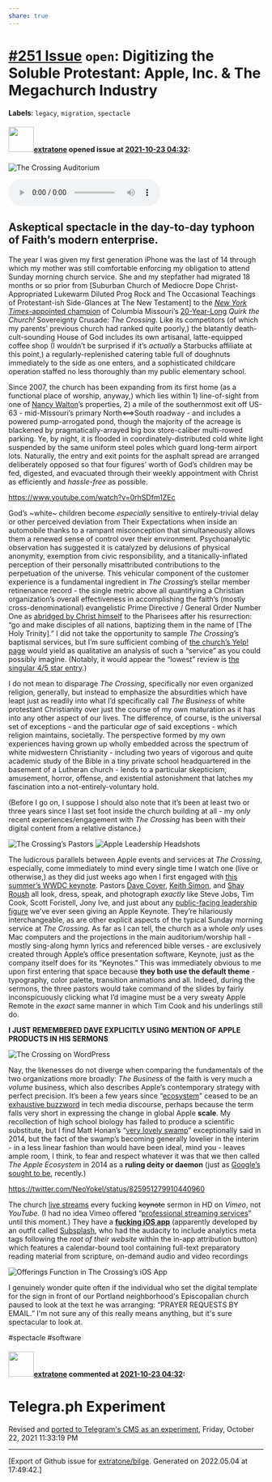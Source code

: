 ```yaml
---
share: true
---
```

# [\#251 Issue](https://github.com/extratone/bilge/issues/251) `open`: Digitizing the Soluble Protestant: Apple, Inc. & The Megachurch Industry
**Labels**: `legacy`, `migration`, `spectacle`


#### <img src="https://avatars.githubusercontent.com/u/43663476?u=5047287ff0b8c3ce7f7e5858d204c9b3e57d8e44&v=4" width="50">[extratone](https://github.com/extratone) opened issue at [2021-10-23 04:32](https://github.com/extratone/bilge/issues/251):

![The Crossing Auditorium](https://i.snap.as/tEE74LR.jpeg)

<audio controls>
  <source src="https://davidblue.wtf/audio/applechurch.mp3">
</audio>

## Askeptical spectacle in the day-to-day typhoon of Faith’s modern enterprise. 

The year I was given my first generation iPhone was the last of 14 through which my mother was still comfortable enforcing my obligation to attend Sunday morning church service. She and my stepfather had migrated 18 months or so prior from [Suburban Church of Mediocre Dope Christ-Appropriated Lukewarm Diluted Prog Rock and The Occasional Teachings of Protestant-ish Side-Glances at The New Testament] to the [*New York Times*-appointed champion](https://www.nytimes.com/2014/02/23/movies/how-the-true-false-film-festival-and-a-church-work-together.html) of Columbia Missouri’s [20-Year-Long](https://www.komu.com/news/mega-church-growth/) *Quirk the Church!* Sovereignty Crusade: *The Crossing*. Like its competitors (of which my parents’ previous church had ranked quite poorly,) the blatantly death-cult-sounding House of God includes its own artisanal, latte-equipped coffee shop (I wouldn’t be surprised if it’s *actually* a Starbucks affiliate at this point,) a regularly-replenished catering table full of doughnuts immediately to the side as one enters, and a sophisticated childcare operation staffed no less thoroughly than my public elementary school.

Since 2007, the church has been expanding from its first home (as a functional place of worship, anyway,) which lies within 1) line-of-sight from one of [Nancy Walton](https://www.insidephilanthropy.com/dance/2013/7/31/nancy-walton-laurie-ballets-next-best-friend.html)’s properties, 2) a mile of the southernmost exit off US-63 - mid-Missouri’s primary North⟺South roadway - and includes a powered pump-arrogated pond, though the majority of the acreage is blackened by pragmatically-arrayed big box store-caliber multi-rowed parking. Ye, by night, it is flooded in coordinately-distributed cold white light suspended by the same uniform steel poles which guard long-term airport lots. Naturally, the entry and exit points for the asphalt spread are arranged deliberately opposed so that four figures’ worth of God’s children may be fed, digested, and evacuated through their weekly appointment with Christ as efficiently and *hassle-free* as possible.

https://www.youtube.com/watch?v=0rhSDfm1ZEc

God’s ~white~ children become *especially* sensitive to entirely-trivial delay or other perceived deviation from Their Expectations when inside an automobile thanks to a rampant misconception that simultaneously allows them a renewed sense of control over their environment. Psychoanalytic observation has suggested it is catalyzed by delusions of physical anonymity, exemption from civic responsibility, and a titanically-inflated perception of their personally misattributed contributions to the perpetuation of the universe. This vehicular component of the customer experience is a fundamental ingredient in *The Crossing*’s stellar member retinenance record - the single metric above all quantifying a Christian organization’s overall effectiveness in accomplishing the faith’s (mostly cross-denominational) evangelistic Prime Directive / General Order Number One as [abridged by Christ himself](https://www.biblegateway.com/passage/?search=Matthew+28%3A18-20&version=NIV) to the Pharisees after his resurrection: “go and make disciples of all nations, baptizing them in the name of [The Holy Trinity].” I did not take the opportunity to sample *The Crossing*’s baptismal services, but I’m sure sufficient combing of [the church’s Yelp! page](https://yelp.to/qTKq/U3zCk0HlEY) would yield as qualitative an analysis of such a “service” as you could possibly imagine. (Notably, it would appear the “lowest” review is [the singular 4/5 star entry](https://www.yelp.com/biz/the-crossing-columbia?hrid=1iW1Q9KCi9WlM3mDzNFvKw&utm_source=ishare).)

I do not mean to disparage *The Crossing*, specifically nor even organized religion, generally, but instead to emphasize the absurdities which have leapt just as readily into what I’d specifically call *The Business* of white protestant Christianity over just the course of my own maturation as it has into any other aspect of our lives. The difference, of course, is the universal set of exceptions - and the particular *age* of said exceptions - which religion maintains, societally. The perspective formed by my own experiences having grown up wholly embedded across the spectrum of white midwestern Christianity - including two years of vigorous and quite academic study of the Bible in a tiny private school headquartered in the basement of a Lutheran church - lends to a particular skepticism, amusement, horror, offense, and existential astonishment that latches my fascination into a not-entirely-voluntary hold. 

(Before I go on, I suppose I should also note that it’s been at least two or three years since I last set foot inside the church building at all - my *only* recent experiences/engagement with *The Crossing* has been with their digital content from a relative distance.)

![The Crossing’s Pastors](https://i.snap.as/E5RLm4y.jpeg)
![Apple Leadership Headshots](https://i.snap.as/B8TX5h0.jpeg)

The ludicrous parallels between Apple events and services at *The Crossing*, especially, come immediately to mind every single time I watch one (live or otherwise,) as they did just weeks ago when I first engaged with [this summer’s WWDC keynote](https://youtu.be/psL_5RIBqnY). Pastors [Dave Cover](https://www.thecrossingchurch.com/staff/dave-cover/), [Keith Simon](https://www.thecrossingchurch.com/staff/keith-simon/), and [Shay Roush](https://www.thecrossingchurch.com/staff/shay-roush/) all look, dress, speak, and photograph *exactly* like Steve Jobs, Tim Cook, Scott Foristell, Jony Ive, and just about any [public-facing leadership figure](https://www.apple.com/leadership/) we’ve ever seen giving an Apple Keynote. They’re hilariously interchangeable, as are other explicit aspects of the typical Sunday morning service at *The Crossing*. As far as I can tell, the church as a whole *only* uses Mac computers and the projections in the main auditorium/worship hall - mostly sing-along hymn lyrics and referenced bible verses - are exclusively created through Apple’s office presentation software, Keynote, just as the company itself does for its “Keynotes.” This was immediately obvious to me upon first entering that space because **they both use the default theme** - typography, color palette, transition animations and all. Indeed, during the sermons, the three pastors would take command of the slides by fairly inconspicuously clicking what I’d imagine must be a very sweaty Apple Remote in the *exact* same manner in which Tim Cook and his underlings still do.

**I JUST REMEMBERED DAVE EXPLICITLY USING MENTION OF APPLE PRODUCTS IN HIS SERMONS**

![The Crossing on WordPress](https://i.snap.as/s1Qh8Rz.jpg)

Nay, the likenesses do not diverge when comparing the fundamentals of the two organizations more broadly: *The Business* of the faith is very much a *volume* business, which also describes Apple’s contemporary strategy with perfect precision. It’s been a few years since “[ecosystem](https://www.forbes.com/sites/ericjackson/2014/06/03/apple-isnt-a-hardware-or-software-company-its-an-ecosystem-company/)” ceased to be an [exhaustive buzzword](‪https://trends.google.com/trends/explore?hl=en-US&tz=300&date=today+5-y&q=apple+ecosystem&sni=3‬) in tech media discourse, perhaps because the term falls very short in expressing the change in global Apple **scale**. My recollection of high school biology has failed to produce a scientific substitute, but I find Matt Honan’s “[very lovely swamp](https://www.wired.com/2014/09/apple-ecosystem/)” exceptionally said in 2014, but the fact of the swamp’s becoming generally lovelier in the interim - in a less linear fashion than would have been ideal, mind you - leaves ample room, I think, to fear and respect whatever it was that we then called *The Apple Ecosystem* in 2014 as a **ruling deity or daemon** (just as [Google’s sought to be](https://extratone.com/google-soul-ledger-dont-be-evil), recently.)


https://twitter.com/NeoYokel/status/825951279910440960


The church [live streams](https://www.thecrossingchurch.com/livestream/) every fucking ~~keynote~~ sermon in HD on *Vimeo*, not *YouTube*. (I had no idea Vimeo offered “[professional streaming services](https://vimeo.com/features/livestreaming)” until this moment.) They have a **[fucking iOS app](https://apps.apple.com/us/app/the-crossing/id436071694)** (apparently developed by an outfit called [Subsplash](http://www.subsplash.com), who had the audacity to include analytics meta tags following the *root of their website* within the in-app attribution button) which features a calendar-bound tool containing full-text preparatory reading material from scripture, on-demand audio and video recordings 

![Offerings Function in The Crossing’s iOS App](https://i.snap.as/R4Mucv7.jpeg)

I genuinely wonder quite often if the individual who set the digital template for the sign in front of our Portland neighborhood's Episcopalian church paused to look at the text he was arranging: “PRAYER REQUESTS BY EMAIL.” I'm not sure any of this really means anything, but it's sure spectacular to look at. 

#spectacle #software

#### <img src="https://avatars.githubusercontent.com/u/43663476?u=5047287ff0b8c3ce7f7e5858d204c9b3e57d8e44&v=4" width="50">[extratone](https://github.com/extratone) commented at [2021-10-23 04:32](https://github.com/extratone/bilge/issues/251#issuecomment-950058852):

# Telegra.ph Experiment

Revised and [ported to Telegram's CMS as an experiment](https://telegra.ph/Digitizing-the-Soluble-Protestant-Apple-Inc--The-Megachurch-Industry-10-23), Friday, October 22, 2021 11:33:19 PM


-------------------------------------------------------------------------------



[Export of Github issue for [extratone/bilge](https://github.com/extratone/bilge). Generated on 2022.05.04 at 17:49:42.]
